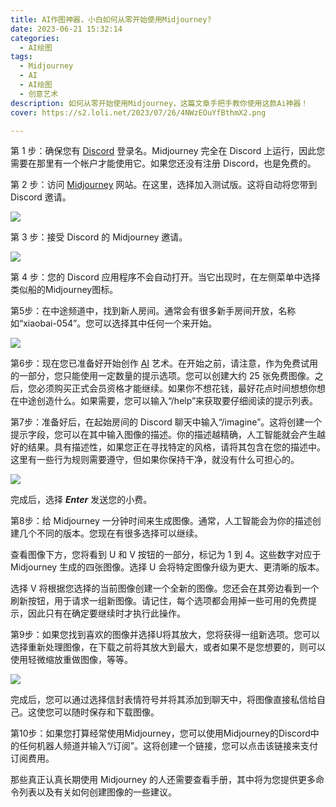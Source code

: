 ```yaml
---
title: AI作图神器，小白如何从零开始使用Midjourney?
date: 2023-06-21 15:32:14
categories:
  - AI绘图
tags:
  - Midjourney
  - AI
  - AI绘图
  - 创意艺术
description: 如何从零开始使用Midjourney，这篇文章手把手教你使用这款Ai神器！
cover: https://s2.loli.net/2023/07/26/4NWzEOuYfBthmX2.png

---
```


第 1 步：确保您有 [Discord](https://discord.com/) 登录名。Midjourney 完全在 Discord 上运行，因此您需要在那里有一个帐户才能使用它。如果您还没有注册 Discord，也是免费的。

第 2 步：访问 [Midjourney](https://www.midjourney.com/home/?callbackUrl=%2Fapp%2F) 网站。在这里，选择加入测试版。这将自动将您带到 Discord 邀请。

![](https://s2.loli.net/2023/07/26/4NWzEOuYfBthmX2.png)

第 3 步：接受 Discord 的 Midjourney 邀请。

![](https://s2.loli.net/2023/07/26/OSJFULkdh7ZfqpB.png)

第 4 步：您的 Discord 应用程序不会自动打开。当它出现时，在左侧菜单中选择类似船的Midjourney图标。

第5步：在中途频道中，找到新人房间。通常会有很多新手房间开放，名称如“xiaobai-054”。您可以选择其中任何一个来开始。

![](https://s2.loli.net/2023/07/26/1TxOFhqG4kIts6r.png)

第6步：现在您已准备好开始创作 [AI](https://en.wikipedia.org/wiki/Artificial_intelligence) 艺术。在开始之前，请注意，作为免费试用的一部分，您只能使用一定数量的提示选项。您可以创建大约 25 张免费图像。之后，您必须购买正式会员资格才能继续。如果你不想花钱，最好花点时间想想你想在中途创造什么。如果需要，您可以输入“/help”来获取要仔细阅读的提示列表。

第7步：准备好后，在起始房间的 Discord 聊天中输入“/imagine”。这将创建一个提示字段，您可以在其中输入图像的描述。你的描述越精确，人工智能就会产生越好的结果。具有描述性，如果您正在寻找特定的风格，请将其包含在您的描述中。这里有一些行为规则需要遵守，但如果你保持干净，就没有什么可担心的。

![](https://s2.loli.net/2023/07/26/zOYhQMTR4Fy6Aib.png)

完成后，选择 ***Enter*** 发送您的小费。

第8步：给 Midjourney 一分钟时间来生成图像。通常，人工智能会为你的描述创建几个不同的版本。您现在有很多选择可以继续。

查看图像下方，您将看到 U 和 V 按钮的一部分，标记为 1 到 4。这些数字对应于 Midjourney 生成的四张图像。选择 U 会将特定图像升级为更大、更清晰的版本。

选择 V 将根据您选择的当前图像创建一个全新的图像。您还会在其旁边看到一个刷新按钮，用于请求一组新图像。请记住，每个选项都会用掉一些可用的免费提示，因此只有在确定要继续时才执行此操作。

第9步：如果您找到喜欢的图像并选择U将其放大，您将获得一组新选项。您可以选择重新处理图像，在下载之前将其放大到最大，或者如果不是您想要的，则可以使用轻微缩放重做图像，等等。

![](https://s2.loli.net/2023/07/26/kpQIFOy4YriwBNP.png)

完成后，您可以通过选择信封表情符号并将其添加到聊天中，将图像直接私信给自己。这使您可以随时保存和下载图像。

第10步：如果您打算经常使用Midjourney，您可以使用Midjourney的Discord中的任何机器人频道并输入“/订阅”。这将创建一个链接，您可以点击该链接来支付订阅费用。

那些真正认真长期使用 Midjourney 的人还需要查看手册，其中将为您提供更多命令列表以及有关如何创建图像的一些建议。
